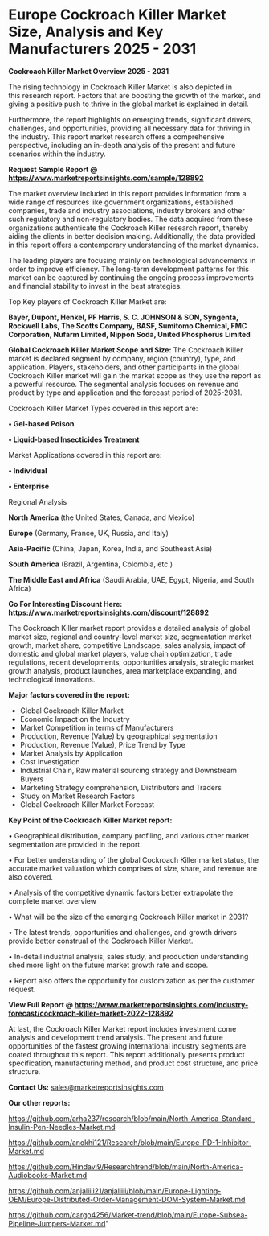 # Europe Cockroach Killer Market Size, Analysis and Key Manufacturers 2025 - 2031

<Strong> Cockroach Killer Market Overview 2025 - 2031</strong>

The rising technology in Cockroach Killer Market is also depicted in this research report. Factors that are boosting the growth of the market, and giving a positive push to thrive in the global market is explained in detail.

Furthermore, the report highlights on emerging trends, significant drivers, challenges, and opportunities, providing all necessary data for thriving in the industry. This report market research offers a comprehensive perspective, including an in-depth analysis of the present and future scenarios within the industry.

<strong>Request Sample Report @ <a href=https://www.marketreportsinsights.com/sample/128892>https://www.marketreportsinsights.com/sample/128892</a></strong>

The market overview included in this report provides information from a wide range of resources like government organizations, established companies, trade and industry associations, industry brokers and other such regulatory and non-regulatory bodies. The data acquired from these organizations authenticate the Cockroach Killer research report, thereby aiding the clients in better decision making. Additionally, the data provided in this report offers a contemporary understanding of the market dynamics.

The leading players are focusing mainly on technological advancements in order to improve efficiency. The long-term development patterns for this market can be captured by continuing the ongoing process improvements and financial stability to invest in the best strategies.

Top Key players of Cockroach Killer Market are:

<strong>Bayer, Dupont, Henkel, PF Harris, S. C. JOHNSON & SON, Syngenta, Rockwell Labs, The Scotts Company, BASF, Sumitomo Chemical, FMC Corporation, Nufarm Limited, Nippon Soda, United Phosphorus Limited</strong>

<strong><b>Global Cockroach Killer Market Scope and Size:</b></strong>
The Cockroach Killer market is declared segment by company, region (country), type, and application. Players, stakeholders, and other participants in the global Cockroach Killer market will gain the market scope as they use the report as a powerful resource. The segmental analysis focuses on revenue and product by type and application and the forecast period of 2025-2031.

Cockroach Killer Market Types covered in this report are:

<strong>• Gel-based Poison

• Liquid-based Insecticides Treatment</strong>

Market Applications covered in this report are:

<strong>• Individual

• Enterprise</strong> 

Regional Analysis

<strong>North America</strong> (the United States, Canada, and Mexico)

<strong>Europe</strong> (Germany, France, UK, Russia, and Italy)

<strong>Asia-Pacific</strong> (China, Japan, Korea, India, and Southeast Asia)

<strong>South America</strong> (Brazil, Argentina, Colombia, etc.)

<strong>The Middle East and Africa</strong> (Saudi Arabia, UAE, Egypt, Nigeria, and South Africa)

<strong>Go For Interesting Discount Here: <a href=https://www.marketreportsinsights.com/discount/128892>https://www.marketreportsinsights.com/discount/128892</a></strong>

The Cockroach Killer market report provides a detailed analysis of global market size, regional and country-level market size, segmentation market growth, market share, competitive Landscape, sales analysis, impact of domestic and global market players, value chain optimization, trade regulations, recent developments, opportunities analysis, strategic market growth analysis, product launches, area marketplace expanding, and technological innovations.

<strong><b>Major factors covered in the report:</b></strong>
<ul>
  <li>Global Cockroach Killer Market </li>
  <li>Economic Impact on the Industry</li>
  <li>Market Competition in terms of Manufacturers</li>
  <li>Production, Revenue (Value) by geographical segmentation</li>
  <li>Production, Revenue (Value), Price Trend by Type</li>
  <li>Market Analysis by Application</li>
  <li>Cost Investigation</li>
  <li>Industrial Chain, Raw material sourcing strategy and Downstream Buyers</li>
  <li>Marketing Strategy comprehension, Distributors and Traders</li>
  <li>Study on Market Research Factors</li>
  <li>Global Cockroach Killer Market Forecast</li>
</ul>

<strong><b>Key Point of the Cockroach Killer Market report:</b></strong>

• Geographical distribution, company profiling, and various other market segmentation are provided in the report.

• For better understanding of the global Cockroach Killer market status, the accurate market valuation which comprises of size, share, and revenue are also covered.

• Analysis of the competitive dynamic factors better extrapolate the complete market overview

• What will be the size of the emerging Cockroach Killer market in 2031?

• The latest trends, opportunities and challenges, and growth drivers provide better construal of the Cockroach Killer Market.

• In-detail industrial analysis, sales study, and production understanding shed more light on the future market growth rate and scope.

• Report also offers the opportunity for customization as per the customer request.

<strong><b>View Full Report @ <a href=https://www.marketreportsinsights.com/industry-forecast/cockroach-killer-market-2022-128892>https://www.marketreportsinsights.com/industry-forecast/cockroach-killer-market-2022-128892</a></b></strong>


At last, the Cockroach Killer Market report includes investment come analysis and development trend analysis. The present and future opportunities of the fastest growing international industry segments are coated throughout this report. This report additionally presents product specification, manufacturing method, and product cost structure, and price structure.

<strong>Contact Us:</strong>
sales@marketreportsinsights.com

<strong>Our other reports:</strong>

<a href=https://github.com/arha237/research/blob/main/North-America-Standard-Insulin-Pen-Needles-Market.md>https://github.com/arha237/research/blob/main/North-America-Standard-Insulin-Pen-Needles-Market.md</a>

<a href=https://github.com/anokhi121/Research/blob/main/Europe-PD-1-Inhibitor-Market.md>https://github.com/anokhi121/Research/blob/main/Europe-PD-1-Inhibitor-Market.md</a>

<a href=https://github.com/Hindavi9/Researchtrend/blob/main/North-America-Audiobooks-Market.md>https://github.com/Hindavi9/Researchtrend/blob/main/North-America-Audiobooks-Market.md</a>

<a href=https://github.com/anjaliiii21/anjaliiii/blob/main/Europe-Lighting-OEM/Europe-Distributed-Order-Management-DOM-System-Market.md>https://github.com/anjaliiii21/anjaliiii/blob/main/Europe-Lighting-OEM/Europe-Distributed-Order-Management-DOM-System-Market.md</a>

<a href=https://github.com/cargo4256/Market-trend/blob/main/Europe-Subsea-Pipeline-Jumpers-Market.md>https://github.com/cargo4256/Market-trend/blob/main/Europe-Subsea-Pipeline-Jumpers-Market.md</a>"

